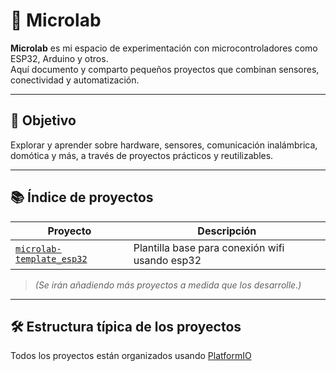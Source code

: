 # 🧪 Microlab

**Microlab** es mi espacio de experimentación con microcontroladores como ESP32, Arduino y otros.  
Aquí documento y comparto pequeños proyectos que combinan sensores, conectividad y automatización.

---

## 🎯 Objetivo

Explorar y aprender sobre hardware, sensores, comunicación inalámbrica, domótica y más, a través de proyectos prácticos y reutilizables.

---

## 📚 Índice de proyectos

| Proyecto                                | Descripción                                      |
|-----------------------------------------|--------------------------------------------------|
| [`microlab-template_esp32`](https://github.com/CherokiDev/microlab-template_esp32) | Plantilla base para conexión wifi usando esp32 ||

> *(Se irán añadiendo más proyectos a medida que los desarrolle.)*

---

## 🛠 Estructura típica de los proyectos

Todos los proyectos están organizados usando [PlatformIO](https://platformio.org/)
